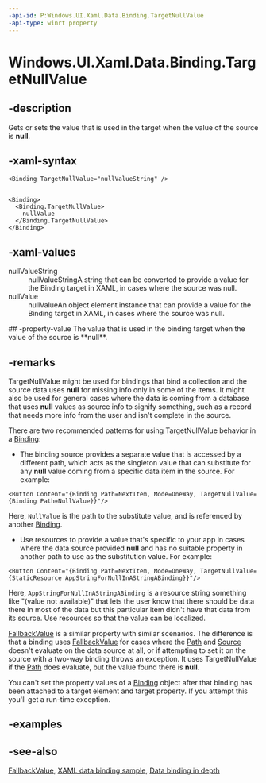 ```yaml
---
-api-id: P:Windows.UI.Xaml.Data.Binding.TargetNullValue
-api-type: winrt property
---
```


<!-- Property syntax
public object TargetNullValue { get;  set; }
-->

# Windows.UI.Xaml.Data.Binding.TargetNullValue

## -description
Gets or sets the value that is used in the target when the value of the source is **null**.

## -xaml-syntax
```xaml
<Binding TargetNullValue="nullValueString" />
```

```xaml

<Binding>
  <Binding.TargetNullValue>
    nullValue
  </Binding.TargetNullValue>
</Binding>

```


## -xaml-values
<dl><dt>nullValueString</dt><dd>nullValueStringA string that can be converted to provide a value for the Binding target in XAML, in cases where the source was null.</dd>
<dt>nullValue</dt><dd>nullValueAn object element instance that can provide a value for the Binding target in XAML, in cases where the source was null.</dd>
</dl>
## -property-value
The value that is used in the binding target when the value of the source is **null**.

## -remarks
TargetNullValue might be used for bindings that bind a collection and the source data uses **null** for missing info only in some of the items. It might also be used for general cases where the data is coming from a database that uses **null** values as source info to signify something, such as a record that needs more info from the user and isn't complete in the source.

There are two recommended patterns for using TargetNullValue behavior in a [Binding](binding.md):
+ The binding source provides a separate value that is accessed by a different path, which acts as the singleton value that can substitute for any **null** value coming from a specific data item in the source. For example:

```xaml
<Button Content="{Binding Path=NextItem, Mode=OneWay, TargetNullValue={Binding Path=NullValue}}"/>
```

 Here, `NullValue` is the path to the substitute value, and is referenced by another [Binding](binding.md).
+ Use resources to provide a value that's specific to your app in cases where the data source provided **null** and has no suitable property in another path to use as the substitution value. For example:

```xaml
<Button Content="{Binding Path=NextItem, Mode=OneWay, TargetNullValue={StaticResource AppStringForNullInAStringABinding}}"/>
```

 Here, `AppStringForNullInAStringABinding` is a resource string something like "(value not available)" that lets the user know that there should be data there in most of the data but this particular item didn't have that data from its source. Use resources so that the value can be localized.


[FallbackValue](binding_fallbackvalue.md) is a similar property with similar scenarios. The difference is that a binding uses [FallbackValue](binding_fallbackvalue.md) for cases where the [Path](binding_path.md) and [Source](binding_source.md) doesn't evaluate on the data source at all, or if attempting to set it on the source with a two-way binding throws an exception. It uses TargetNullValue if the [Path](binding_path.md) does evaluate, but the value found there is **null**.

You can't set the property values of a [Binding](binding.md) object after that binding has been attached to a target element and target property. If you attempt this you'll get a run-time exception.

## -examples

## -see-also
[FallbackValue](binding_fallbackvalue.md), [XAML data binding sample](https://github.com/Microsoft/Windows-universal-samples/tree/master/Samples/XamlBind), [Data binding in depth](https://docs.microsoft.com/windows/uwp/data-binding/data-binding-in-depth)
